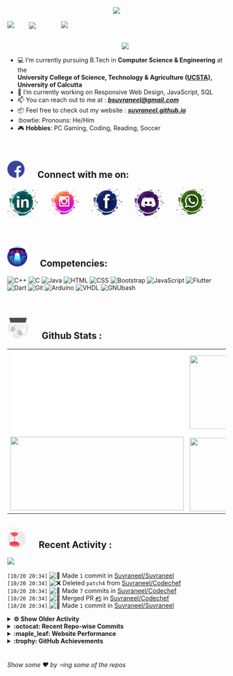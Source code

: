 <!--
[![Header](https://raw.githubusercontent.com/Suvraneel/Suvraneel/master/res/Github%20readme%20Header.png "Portfolio Website")]
(https://suvraneel.github.io/)
-->
<p align="center">
<img src="https://profile-counter.glitch.me/{Suvraneel}/count.svg"></p>

<p>
  <a href=https://open.spotify.com/user/4bio4arq8izb9sba4ly6al54v>
   <img align="right" src="https://spotify-diablo.vercel.app/api/spotify" height=auto width="380">
  </a>
  <img align="center" src="https://readme-typing-svg.herokuapp.com?font=Playfair+Display&color=F70000&size=30&center=true&vCenter=true&multiline=true&weight=100&height=100&width=220&lines=Hey+there%2C;I'm+Suvraneel+!">
  <img align="left" src="https://media.tenor.com/images/043986fe5f470eeb6d86515e6cda30fe/tenor.gif" width="50">
</p>
<br>
<a href="https://suvraneel.github.io" target="_blank"><img align='right' src="https://raw.githubusercontent.com/Suvraneel/Suvraneel/master/res/readme_banner.gif" width="240" height="auto"></a>
<br>

- :computer: I’m currently pursuing B.Tech in **Computer Science & Engineering** at the  
   **University College of Science, Technology & Agriculture ([UCSTA](http://www.caluniv-ucsta.net/)), University of Calcutta**
- :crystal_ball: I’m currently working on Responsive Web Design, JavaScript, SQL
- :mailbox: You can reach out to me at : ***bsuvraneel@gmail.com***
- :package: Feel free to check out my website : [***suvraneel.github.io***](https://suvraneel.github.io/)
- :bowtie: Pronouns: He/Him
- :video_game: **Hobbies**: PC Gaming, Coding, Reading, Soccer

<br>
<h2 align=left>
<img src="https://raw.githubusercontent.com/Suvraneel/Suvraneel/master/res/social.gif" height="40" width= auto>
&nbsp;&nbsp;&nbsp;&nbsp;
Connect with me on:
<br></h2>

<p>
<a href="https://www.linkedin.com/in/suvraneel-bhuin" target="_blank">
<img src="https://raw.githubusercontent.com/Suvraneel/Suvraneel/master/res/in.png" height="70" width= auto></a>
&nbsp;&nbsp;&nbsp;&nbsp;&nbsp;
<a href="https://www.instagram.com/el_diablo_suvraneel" target="_blank">
<img src="https://github.com/Suvraneel/Suvraneel/blob/master/res/ig.png" height="70" width= auto></a>
&nbsp;&nbsp;&nbsp;&nbsp;&nbsp;
<!--<a href="https://github.com/Suvraneel" target="_blank">
<img src="https://raw.githubusercontent.com/Suvraneel/Suvraneel/master/res/github.png" height="35" width= auto></a>
&nbsp;&nbsp;&nbsp;&nbsp;&nbsp;-->
<a href="https://www.facebook.com/suvraneel.bhuin" target="_blank">
<img src="https://raw.githubusercontent.com/Suvraneel/Suvraneel/master/res/fb.png" height="70" width= auto></a>
&nbsp;&nbsp;&nbsp;&nbsp;&nbsp;
<a href="https://discord.com/users/851345743935045652/" id="discord">
<img src="https://raw.githubusercontent.com/Suvraneel/Suvraneel/master/res/dc.jpg" height="70" width= auto></a>
&nbsp;&nbsp;&nbsp;&nbsp;&nbsp;
<a href="https://api.whatsapp.com/send?phone=917001967224&text=Hi!%20Suvraneel!!" id="whatsapp">
<img src="https://raw.githubusercontent.com/Suvraneel/Suvraneel/master/res/wp.png" height="70" width= auto></a>
</p>

<!-- Attribution: "Icon made by Freepik from www.flaticon.com"-->
<!--
- **Gmail**: &nbsp;&nbsp;&nbsp;&nbsp;&nbsp;&nbsp;&nbsp;&nbsp;&nbsp;&nbsp;&nbsp;&nbsp; bsuvraneel@gmail.com
- **LinkedIn**: &nbsp;&nbsp;&nbsp;&nbsp;&nbsp;&nbsp;&nbsp;&nbsp; https://www.linkedin.com/in/suvraneel-bhuin/
- **Facebook**: &nbsp;&nbsp;&nbsp;&nbsp;&nbsp;&nbsp; https://www.facebook.com/suvraneel.bhuin
- **Instagram**: &nbsp;&nbsp;&nbsp;&nbsp;&nbsp; https://www.instagram.com/el_diablo_suvraneel
- **Discord**: &nbsp;&nbsp;&nbsp;&nbsp;&nbsp;&nbsp;&nbsp;&nbsp;&nbsp; https://discord.com/users/851345743935045652/
- **WhatsApp**: &nbsp;&nbsp;&nbsp; [+91 7001967224](https://api.whatsapp.com/send?phone=917001967224&text=Hi!%20Suvraneel!!)
-->

<br>
<h2 align=left>
<img src="https://raw.githubusercontent.com/Suvraneel/Suvraneel/master/res/ufo.gif" height="50" width= auto>
&nbsp;&nbsp;&nbsp;&nbsp;
Competencies:
<br></h2>

![C++](https://img.shields.io/badge/CPP-blue?style=for-the-badge&logo=cplusplus&labelColor=006199)
![C](https://img.shields.io/badge/C-black?style=for-the-badge&logo=c&labelColor=black&color=404040)
![Java](https://img.shields.io/badge/Java-orange?style=for-the-badge&logo=java&labelColor=e65c00&color=FE7D37)
![HTML](https://img.shields.io/badge/HTML5-black?style=for-the-badge&logo=html5&labelColor=black&color=red)
![CSS](https://img.shields.io/badge/CSS3-blue?style=for-the-badge&logo=css3&labelColor=006199)
![Bootstrap](https://img.shields.io/badge/Bootstrap-purple?style=for-the-badge&logo=bootstrap&labelColor=black&color=7952B3)
![JavaScript](https://img.shields.io/badge/Javascript-yellow?style=for-the-badge&logo=javascript&labelColor=black&color=DFA200)
![Flutter](https://img.shields.io/badge/Flutter-blue?style=for-the-badge&logo=flutter&labelColor=0a97c2&color=0dbdf2)
![Dart](https://img.shields.io/badge/Dart-blue?style=for-the-badge&logo=dart&labelColor=1f7a7a&color=2eb8b8)
![Git](https://img.shields.io/badge/Git-red?style=for-the-badge&logo=git&labelColor=black&color=red)
![Arduino](https://img.shields.io/badge/Arduino-blue?style=for-the-badge&logo=arduino&labelColor=black&color=00979D)
![VHDL](https://img.shields.io/badge/VHDL-red?style=for-the-badge&logo=xilinx&labelColor=cc0000&color=ff4d4d)
![GNUbash](https://img.shields.io/badge/GNU_Bash-blue?style=for-the-badge&logo=gnubash&labelColor=black&color=4EAA25)

<br>
<h2 align=left>
<img src="https://raw.githubusercontent.com/Suvraneel/Suvraneel/master/res/laptop.gif" height="50" width= auto>
&nbsp;&nbsp;&nbsp;&nbsp;
Github Stats :
<br></h2>

<table>
  <tr>
    <td align="center">
      <img alt="" width="400" src="https://github.com/Suvraneel/Suvraneel/blob/master/metrics.plugin.isocalendar.svg">
    </td>
    <td align="center">
        <img align="right" src ="https://github-readme-stats.vercel.app/api/top-langs/?username=suvraneel&layout=compact&hide_border=true&theme=vision-friendly-dark&langs_count=10&hide=jupyter%20notebook,tex,php" height="170px" width="360px">
    </td>
  </tr>
  <tr>
    <td align="center">
      <img alt="" width="400" src="https://github-readme-stats.vercel.app/api?username=suvraneel&show_icons=true&theme=vision-friendly-dark&hide_border=true" width="360px" height="170px" >
    </td>
    <td align="center">
        <img align="right" src ="https://github-readme-streak-stats.herokuapp.com?user=suvraneel&theme=vision-friendly-dark&hide_border=true" width="360px" height="170px">
    </td>
  </tr>
</table>

<!--
  <img align="left" src="https://github.com/lowlighter/lowlighter/blob/master/metrics.plugin.isocalendar.svg" width="300" height="180">
  <img align="right" src ="https://github-readme-stats.vercel.app/api/top-langs/?username=suvraneel&layout=compact&hide_border=true&theme=vision-friendly-dark&langs_count=10&hide=jupyter%20notebook,tex,php" width="300" height="180">
  <img align="left" src = "https://github-readme-stats.vercel.app/api?username=suvraneel&show_icons=true&theme=vision-friendly-dark&hide_border=true" width="300" height="180">
  <img align="right" src = "https://github-readme-streak-stats.herokuapp.com?user=suvraneel&theme=vision-friendly-dark&hide_border=true" width="300" height="180">
-->

<h2 align="left">
<img src="https://raw.githubusercontent.com/Suvraneel/Suvraneel/master/res/hourglass1.gif" height="50" width= auto>
&nbsp;&nbsp;&nbsp;&nbsp;
Recent Activity :
<br></h2>

<img src="https://activity-graph.herokuapp.com/graph?username=Suvraneel&bg_color=000000&line=ffb812&area=true&color=8135fc&hide_border=true&hide_title=true">

<!--START_SECTION:activity-->
`[10/20 20:34]` <img alt="📝" src="https://github.com/cheesits456/github-activity-readme/raw/master/icons/commit.png" align="top" height="18"> Made `1` commit in [Suvraneel/Suvraneel](https://github.com/Suvraneel/Suvraneel)  
`[10/20 20:34]` <img alt="❌" src="https://github.com/cheesits456/github-activity-readme/raw/master/icons/delete.png" align="top" height="18"> Deleted `patch4` from [Suvraneel/Codechef](https://github.com/Suvraneel/Codechef)  
`[10/20 20:34]` <img alt="📝" src="https://github.com/cheesits456/github-activity-readme/raw/master/icons/commit.png" align="top" height="18"> Made `7` commits in [Suvraneel/Codechef](https://github.com/Suvraneel/Codechef)  
`[10/20 20:34]` <img alt="🎉" src="https://github.com/cheesits456/github-activity-readme/raw/master/icons/merge.png" align="top" height="18"> Merged PR [`#5`](https://github.com//Suvraneel/Codechef/pull/5 'Patch4') in [Suvraneel/Codechef](https://github.com/Suvraneel/Codechef)  
`[10/20 20:34]` <img alt="📝" src="https://github.com/cheesits456/github-activity-readme/raw/master/icons/commit.png" align="top" height="18"> Made `1` commit in [Suvraneel/Suvraneel](https://github.com/Suvraneel/Suvraneel)  

<details><summary><b> ⚙️ Show Older Activity</b></summary>

`[10/20 20:33]` <img alt="📝" src="https://github.com/cheesits456/github-activity-readme/raw/master/icons/commit.png" align="top" height="18"> Made `1` commit in [Suvraneel/Codechef](https://github.com/Suvraneel/Codechef)  
`[10/20 20:33]` <img alt="📝" src="https://github.com/cheesits456/github-activity-readme/raw/master/icons/commit.png" align="top" height="18"> Made `1` commit in [Suvraneel/Suvraneel](https://github.com/Suvraneel/Suvraneel)  
`[10/20 20:33]` <img alt="📝" src="https://github.com/cheesits456/github-activity-readme/raw/master/icons/commit.png" align="top" height="18"> Made `1` commit in [Suvraneel/Codechef](https://github.com/Suvraneel/Codechef)  
`[10/20 20:32]` <img alt="📝" src="https://github.com/cheesits456/github-activity-readme/raw/master/icons/commit.png" align="top" height="18"> Made `1` commit in [Suvraneel/Suvraneel](https://github.com/Suvraneel/Suvraneel)  
`[10/20 20:32]` <img alt="📝" src="https://github.com/cheesits456/github-activity-readme/raw/master/icons/commit.png" align="top" height="18"> Made `1` commit in [Suvraneel/Codechef](https://github.com/Suvraneel/Codechef)  
`[10/20 20:31]` <img alt="📝" src="https://github.com/cheesits456/github-activity-readme/raw/master/icons/commit.png" align="top" height="18"> Made `1` commit in [Suvraneel/Suvraneel](https://github.com/Suvraneel/Suvraneel)  
`[10/20 20:31]` <img alt="✅" src="https://github.com/cheesits456/github-activity-readme/raw/master/icons/pr-open.png" align="top" height="18"> Opened PR [`#5`](https://github.com//Suvraneel/Codechef/pull/5 'Patch4') in [Suvraneel/Codechef](https://github.com/Suvraneel/Codechef)  
`[10/20 20:31]` <img alt="📝" src="https://github.com/cheesits456/github-activity-readme/raw/master/icons/commit.png" align="top" height="18"> Made `1` commit in [Suvraneel/Codechef](https://github.com/Suvraneel/Codechef)  
`[10/20 20:30]` <img alt="📝" src="https://github.com/cheesits456/github-activity-readme/raw/master/icons/commit.png" align="top" height="18"> Made `1` commit in [Suvraneel/Suvraneel](https://github.com/Suvraneel/Suvraneel)  
`[10/20 20:29]` <img alt="📝" src="https://github.com/cheesits456/github-activity-readme/raw/master/icons/commit.png" align="top" height="18"> Made `1` commit in [Suvraneel/Codechef](https://github.com/Suvraneel/Codechef)  
`[10/20 20:28]` <img alt="📝" src="https://github.com/cheesits456/github-activity-readme/raw/master/icons/commit.png" align="top" height="18"> Made `1` commit in [Suvraneel/Suvraneel](https://github.com/Suvraneel/Suvraneel)  
`[10/20 20:28]` <img alt="📝" src="https://github.com/cheesits456/github-activity-readme/raw/master/icons/commit.png" align="top" height="18"> Made `1` commit in [Suvraneel/Codechef](https://github.com/Suvraneel/Codechef)  
`[10/20 20:28]` <img alt="📝" src="https://github.com/cheesits456/github-activity-readme/raw/master/icons/commit.png" align="top" height="18"> Made `1` commit in [Suvraneel/Suvraneel](https://github.com/Suvraneel/Suvraneel)  
`[10/20 20:27]` <img alt="📂" src="https://github.com/cheesits456/github-activity-readme/raw/master/icons/create-branch.png" align="top" height="18"> Created branch [`patch4`](https://github.com/Suvraneel/Codechef/tree/patch4) in [Suvraneel/Codechef](https://github.com/Suvraneel/Codechef)  
`[10/20 17:14]` <img alt="🗣" src="https://github.com/cheesits456/github-activity-readme/raw/master/icons/comment.png" align="top" height="18"> Commented on [`#5214`](https://github.com//girlscript/winter-of-contributing/issues/5214 'Different Patterns in C++ Issue #3940') in [girlscript/winter-of-contributing](https://github.com/girlscript/winter-of-contributing)  
`[10/20 08:39]` <img alt="❗️" src="https://github.com/cheesits456/github-activity-readme/raw/master/icons/issue.png" align="top" height="18"> Closed issue [`#6219`](https://github.com//girlscript/winter-of-contributing/issues/6219 'Namespaces in C++') in [girlscript/winter-of-contributing](https://github.com/girlscript/winter-of-contributing)  
`[10/20 08:29]` <img alt="📝" src="https://github.com/cheesits456/github-activity-readme/raw/master/icons/commit.png" align="top" height="18"> Made `10` commits in [girlscript/winter-of-contributing](https://github.com/girlscript/winter-of-contributing)  
`[10/20 08:29]` <img alt="🎉" src="https://github.com/cheesits456/github-activity-readme/raw/master/icons/merge.png" align="top" height="18"> Merged PR [`#6391`](https://github.com//girlscript/winter-of-contributing/pull/6391 'Namespaces in C++') in [girlscript/winter-of-contributing](https://github.com/girlscript/winter-of-contributing)  
`[10/20 08:29]` <img alt="🗣" src="https://github.com/cheesits456/github-activity-readme/raw/master/icons/comment.png" align="top" height="18"> Commented on [`#6391`](https://github.com//girlscript/winter-of-contributing/issues/6391 'Namespaces in C++') in [girlscript/winter-of-contributing](https://github.com/girlscript/winter-of-contributing)  
`[10/20 08:28]` <img alt="🔍" src="https://github.com/cheesits456/github-activity-readme/raw/master/icons/review.png" align="top" height="18"> Reviewed [`#6391`](https://github.com//girlscript/winter-of-contributing/pull/6391 'Namespaces in C++') in [girlscript/winter-of-contributing](https://github.com/girlscript/winter-of-contributing)  
`[10/20 06:28]` <img alt="🗣" src="https://github.com/cheesits456/github-activity-readme/raw/master/icons/comment.png" align="top" height="18"> Commented on [`#6391`](https://github.com//girlscript/winter-of-contributing/issues/6391 'Namespaces in C++') in [girlscript/winter-of-contributing](https://github.com/girlscript/winter-of-contributing)  
`[10/20 06:25]` <img alt="📝" src="https://github.com/cheesits456/github-activity-readme/raw/master/icons/commit.png" align="top" height="18"> Made `1` commit in [Suvraneel/Suvraneel](https://github.com/Suvraneel/Suvraneel)  
`[10/20 06:25]` <img alt="📝" src="https://github.com/cheesits456/github-activity-readme/raw/master/icons/commit.png" align="top" height="18"> Made `2` commits in [Suvraneel/Codechef](https://github.com/Suvraneel/Codechef)  
`[10/20 06:25]` <img alt="🎉" src="https://github.com/cheesits456/github-activity-readme/raw/master/icons/merge.png" align="top" height="18"> Merged PR [`#4`](https://github.com//Suvraneel/Codechef/pull/4 'Starters 15') in [Suvraneel/Codechef](https://github.com/Suvraneel/Codechef)  
`[10/20 06:25]` <img alt="📝" src="https://github.com/cheesits456/github-activity-readme/raw/master/icons/commit.png" align="top" height="18"> Made `1` commit in [Suvraneel/Suvraneel](https://github.com/Suvraneel/Suvraneel)  
`[10/20 06:25]` <img alt="✅" src="https://github.com/cheesits456/github-activity-readme/raw/master/icons/pr-open.png" align="top" height="18"> Opened PR [`#4`](https://github.com//Suvraneel/Codechef/pull/4 'Add files via upload') in [Suvraneel/Codechef](https://github.com/Suvraneel/Codechef)  
`[10/20 06:24]` <img alt="📝" src="https://github.com/cheesits456/github-activity-readme/raw/master/icons/commit.png" align="top" height="18"> Made `1` commit in [Suvraneel/Suvraneel](https://github.com/Suvraneel/Suvraneel)  
`[10/20 06:24]` <img alt="📝" src="https://github.com/cheesits456/github-activity-readme/raw/master/icons/commit.png" align="top" height="18"> Made `1` commit in [Suvraneel/Codechef](https://github.com/Suvraneel/Codechef)  
`[10/20 06:24]` <img alt="📂" src="https://github.com/cheesits456/github-activity-readme/raw/master/icons/create-branch.png" align="top" height="18"> Created branch [`patch3`](https://github.com/Suvraneel/Codechef/tree/patch3) in [Suvraneel/Codechef](https://github.com/Suvraneel/Codechef)  
`[10/20 06:22]` <img alt="📝" src="https://github.com/cheesits456/github-activity-readme/raw/master/icons/commit.png" align="top" height="18"> Made `2` commits in [Suvraneel/Suvraneel](https://github.com/Suvraneel/Suvraneel)  
`[10/20 06:22]` <img alt="🎉" src="https://github.com/cheesits456/github-activity-readme/raw/master/icons/merge.png" align="top" height="18"> Merged PR [`#5`](https://github.com//Suvraneel/Suvraneel/pull/5 '[ImgBot] Optimize images') in [Suvraneel/Suvraneel](https://github.com/Suvraneel/Suvraneel)  
`[10/19 21:33]` <img alt="📝" src="https://github.com/cheesits456/github-activity-readme/raw/master/icons/commit.png" align="top" height="18"> Made `1` commit in [Suvraneel/Suvraneel](https://github.com/Suvraneel/Suvraneel)  
`[10/19 21:32]` <img alt="📝" src="https://github.com/cheesits456/github-activity-readme/raw/master/icons/commit.png" align="top" height="18"> Made `3` commits in [Suvraneel/Suvraneel.github.io](https://github.com/Suvraneel/Suvraneel.github.io)  
`[10/19 21:32]` <img alt="🎉" src="https://github.com/cheesits456/github-activity-readme/raw/master/icons/merge.png" align="top" height="18"> Merged PR [`#7`](https://github.com//Suvraneel/Suvraneel.github.io/pull/7 'Bumped video to v2.0') in [Suvraneel/Suvraneel.github.io](https://github.com/Suvraneel/Suvraneel.github.io)  
`[10/19 21:32]` <img alt="✅" src="https://github.com/cheesits456/github-activity-readme/raw/master/icons/pr-open.png" align="top" height="18"> Opened PR [`#7`](https://github.com//Suvraneel/Suvraneel.github.io/pull/7 'Bumped video to v2.0') in [Suvraneel/Suvraneel.github.io](https://github.com/Suvraneel/Suvraneel.github.io)  
`[10/19 21:31]` <img alt="📝" src="https://github.com/cheesits456/github-activity-readme/raw/master/icons/commit.png" align="top" height="18"> Made `1` commit in [Suvraneel/Suvraneel](https://github.com/Suvraneel/Suvraneel)  
`[10/19 21:31]` <img alt="📝" src="https://github.com/cheesits456/github-activity-readme/raw/master/icons/commit.png" align="top" height="18"> Made `1` commit in [Suvraneel/Suvraneel.github.io](https://github.com/Suvraneel/Suvraneel.github.io)  
`[10/19 17:48]` <img alt="📝" src="https://github.com/cheesits456/github-activity-readme/raw/master/icons/commit.png" align="top" height="18"> Made `1` commit in [Suvraneel/Suvraneel](https://github.com/Suvraneel/Suvraneel)  
`[10/19 17:48]` <img alt="📂" src="https://github.com/cheesits456/github-activity-readme/raw/master/icons/create-branch.png" align="top" height="18"> Created branch [`patch2`](https://github.com/Suvraneel/Suvraneel.github.io/tree/patch2) in [Suvraneel/Suvraneel.github.io](https://github.com/Suvraneel/Suvraneel.github.io)  
`[10/19 16:19]` <img alt="📝" src="https://github.com/cheesits456/github-activity-readme/raw/master/icons/commit.png" align="top" height="18"> Made `1` commit in [Suvraneel/Suvraneel](https://github.com/Suvraneel/Suvraneel)  
`[10/19 16:18]` <img alt="📝" src="https://github.com/cheesits456/github-activity-readme/raw/master/icons/commit.png" align="top" height="18"> Made `2` commits in [Suvraneel/Suvraneel.github.io](https://github.com/Suvraneel/Suvraneel.github.io)  
`[10/19 16:18]` <img alt="🎉" src="https://github.com/cheesits456/github-activity-readme/raw/master/icons/merge.png" align="top" height="18"> Merged PR [`#6`](https://github.com//Suvraneel/Suvraneel.github.io/pull/6 '[ImgBot] Optimize images') in [Suvraneel/Suvraneel.github.io](https://github.com/Suvraneel/Suvraneel.github.io)  
`[10/19 16:05]` <img alt="📝" src="https://github.com/cheesits456/github-activity-readme/raw/master/icons/commit.png" align="top" height="18"> Made `2` commits in [Suvraneel/Suvraneel](https://github.com/Suvraneel/Suvraneel)  
`[10/19 16:04]` <img alt="📝" src="https://github.com/cheesits456/github-activity-readme/raw/master/icons/commit.png" align="top" height="18"> Made `1` commit in [Suvraneel/Suvraneel.github.io](https://github.com/Suvraneel/Suvraneel.github.io)  
`[10/19 15:32]` <img alt="📝" src="https://github.com/cheesits456/github-activity-readme/raw/master/icons/commit.png" align="top" height="18"> Made `2` commits in [Suvraneel/Suvraneel](https://github.com/Suvraneel/Suvraneel)  
`[10/19 15:31]` <img alt="📝" src="https://github.com/cheesits456/github-activity-readme/raw/master/icons/commit.png" align="top" height="18"> Made `1` commit in [Suvraneel/Suvraneel.github.io](https://github.com/Suvraneel/Suvraneel.github.io)  
`[10/19 12:12]` <img alt="❌" src="https://github.com/cheesits456/github-activity-readme/raw/master/icons/pr-close.png" align="top" height="18"> Closed PR [`#6258`](https://github.com//girlscript/winter-of-contributing/pull/6258 'rebase - Do NOT merge') in [girlscript/winter-of-contributing](https://github.com/girlscript/winter-of-contributing)  
`[10/19 11:50]` <img alt="🔍" src="https://github.com/cheesits456/github-activity-readme/raw/master/icons/review.png" align="top" height="18"> Reviewed [`#6391`](https://github.com//girlscript/winter-of-contributing/pull/6391 'Namespaces in C++') in [girlscript/winter-of-contributing](https://github.com/girlscript/winter-of-contributing)  
`[10/19 11:50]` <img alt="🔍" src="https://github.com/cheesits456/github-activity-readme/raw/master/icons/review.png" align="top" height="18"> Reviewed [`#6391`](https://github.com//girlscript/winter-of-contributing/pull/6391 'Namespaces in C++') in [girlscript/winter-of-contributing](https://github.com/girlscript/winter-of-contributing)  
`[10/19 11:48]` <img alt="📝" src="https://github.com/cheesits456/github-activity-readme/raw/master/icons/commit.png" align="top" height="18"> Made `1` commit in [girlscript/winter-of-contributing](https://github.com/girlscript/winter-of-contributing)  
`[10/19 11:23]` <img alt="🗣" src="https://github.com/cheesits456/github-activity-readme/raw/master/icons/comment.png" align="top" height="18"> Commented on [`#6390`](https://github.com//girlscript/winter-of-contributing/issues/6390 'Doubly Linked List: Operations on it and Its Algorithm Analysis') in [girlscript/winter-of-contributing](https://github.com/girlscript/winter-of-contributing)  
`[10/19 11:20]` <img alt="❗️" src="https://github.com/cheesits456/github-activity-readme/raw/master/icons/issue.png" align="top" height="18"> Closed issue [`#6335`](https://github.com//girlscript/winter-of-contributing/issues/6335 'Merge Sort using C++ Language') in [girlscript/winter-of-contributing](https://github.com/girlscript/winter-of-contributing)  
`[10/19 11:20]` <img alt="🗣" src="https://github.com/cheesits456/github-activity-readme/raw/master/icons/comment.png" align="top" height="18"> Commented on [`#6335`](https://github.com//girlscript/winter-of-contributing/issues/6335 'Merge Sort using C++ Language') in [girlscript/winter-of-contributing](https://github.com/girlscript/winter-of-contributing)  
`[10/19 11:17]` <img alt="🗣" src="https://github.com/cheesits456/github-activity-readme/raw/master/icons/comment.png" align="top" height="18"> Commented on [`#6388`](https://github.com//girlscript/winter-of-contributing/issues/6388 'mergesort_c++_program') in [girlscript/winter-of-contributing](https://github.com/girlscript/winter-of-contributing)  
`[10/19 11:14]` <img alt="🗣" src="https://github.com/cheesits456/github-activity-readme/raw/master/icons/comment.png" align="top" height="18"> Commented on [`#6388`](https://github.com//girlscript/winter-of-contributing/issues/6388 'mergesort_c++_program') in [girlscript/winter-of-contributing](https://github.com/girlscript/winter-of-contributing)  
`[10/19 11:14]` <img alt="❌" src="https://github.com/cheesits456/github-activity-readme/raw/master/icons/pr-close.png" align="top" height="18"> Closed PR [`#6388`](https://github.com//girlscript/winter-of-contributing/pull/6388 'mergesort_c++_program') in [girlscript/winter-of-contributing](https://github.com/girlscript/winter-of-contributing)  
`[10/19 11:13]` <img alt="📝" src="https://github.com/cheesits456/github-activity-readme/raw/master/icons/commit.png" align="top" height="18"> Made `1` commit in [girlscript/winter-of-contributing](https://github.com/girlscript/winter-of-contributing)  
`[10/19 11:09]` <img alt="❗️" src="https://github.com/cheesits456/github-activity-readme/raw/master/icons/issue.png" align="top" height="18"> Closed issue [`#3907`](https://github.com//girlscript/winter-of-contributing/issues/3907 'Merge sort C/CPP') in [girlscript/winter-of-contributing](https://github.com/girlscript/winter-of-contributing)  
`[10/19 11:05]` <img alt="❌" src="https://github.com/cheesits456/github-activity-readme/raw/master/icons/pr-close.png" align="top" height="18"> Closed PR [`#6277`](https://github.com//girlscript/winter-of-contributing/pull/6277 ' Queue basics and its application') in [girlscript/winter-of-contributing](https://github.com/girlscript/winter-of-contributing)  
`[10/19 11:05]` <img alt="🗣" src="https://github.com/cheesits456/github-activity-readme/raw/master/icons/comment.png" align="top" height="18"> Commented on [`#6277`](https://github.com//girlscript/winter-of-contributing/issues/6277 ' Queue basics and its application') in [girlscript/winter-of-contributing](https://github.com/girlscript/winter-of-contributing)  
`[10/19 11:03]` <img alt="❗️" src="https://github.com/cheesits456/github-activity-readme/raw/master/icons/issue.png" align="top" height="18"> Closed issue [`#5445`](https://github.com//girlscript/winter-of-contributing/issues/5445 '[C_CPP]: NaN in C++') in [girlscript/winter-of-contributing](https://github.com/girlscript/winter-of-contributing)  
`[10/19 11:03]` <img alt="📝" src="https://github.com/cheesits456/github-activity-readme/raw/master/icons/commit.png" align="top" height="18"> Made `10` commits in [girlscript/winter-of-contributing](https://github.com/girlscript/winter-of-contributing)  
`[10/19 11:03]` <img alt="🎉" src="https://github.com/cheesits456/github-activity-readme/raw/master/icons/merge.png" align="top" height="18"> Merged PR [`#5561`](https://github.com//girlscript/winter-of-contributing/pull/5561 'C_CPP : Documentation on NaN exception') in [girlscript/winter-of-contributing](https://github.com/girlscript/winter-of-contributing)  
`[10/19 11:03]` <img alt="🗣" src="https://github.com/cheesits456/github-activity-readme/raw/master/icons/comment.png" align="top" height="18"> Commented on [`#5561`](https://github.com//girlscript/winter-of-contributing/issues/5561 'C_CPP : Documentation on NaN exception') in [girlscript/winter-of-contributing](https://github.com/girlscript/winter-of-contributing)  
`[10/18 21:19]` <img alt="🔍" src="https://github.com/cheesits456/github-activity-readme/raw/master/icons/review.png" align="top" height="18"> Reviewed [`#5561`](https://github.com//girlscript/winter-of-contributing/pull/5561 'C_CPP : Documentation on NaN exception') in [girlscript/winter-of-contributing](https://github.com/girlscript/winter-of-contributing)  
`[10/18 21:19]` <img alt="🔍" src="https://github.com/cheesits456/github-activity-readme/raw/master/icons/review.png" align="top" height="18"> Reviewed [`#5561`](https://github.com//girlscript/winter-of-contributing/pull/5561 'C_CPP : Documentation on NaN exception') in [girlscript/winter-of-contributing](https://github.com/girlscript/winter-of-contributing)  
`[10/18 21:12]` <img alt="🗣" src="https://github.com/cheesits456/github-activity-readme/raw/master/icons/comment.png" align="top" height="18"> Commented on [`#6018`](https://github.com//girlscript/winter-of-contributing/issues/6018 'this Pointer') in [girlscript/winter-of-contributing](https://github.com/girlscript/winter-of-contributing)  
`[10/18 21:12]` <img alt="❌" src="https://github.com/cheesits456/github-activity-readme/raw/master/icons/pr-close.png" align="top" height="18"> Closed PR [`#6018`](https://github.com//girlscript/winter-of-contributing/pull/6018 'this Pointer') in [girlscript/winter-of-contributing](https://github.com/girlscript/winter-of-contributing)  
`[10/18 21:10]` <img alt="❗️" src="https://github.com/cheesits456/github-activity-readme/raw/master/icons/issue.png" align="top" height="18"> Closed issue [`#5971`](https://github.com//girlscript/winter-of-contributing/issues/5971 'Storage Classes Video') in [girlscript/winter-of-contributing](https://github.com/girlscript/winter-of-contributing)  
`[10/18 21:10]` <img alt="📝" src="https://github.com/cheesits456/github-activity-readme/raw/master/icons/commit.png" align="top" height="18"> Made `3` commits in [girlscript/winter-of-contributing](https://github.com/girlscript/winter-of-contributing)  
`[10/18 21:10]` <img alt="🎉" src="https://github.com/cheesits456/github-activity-readme/raw/master/icons/merge.png" align="top" height="18"> Merged PR [`#6254`](https://github.com//girlscript/winter-of-contributing/pull/6254 'Storage Classes_Video') in [girlscript/winter-of-contributing](https://github.com/girlscript/winter-of-contributing)  
`[10/18 21:10]` <img alt="🗣" src="https://github.com/cheesits456/github-activity-readme/raw/master/icons/comment.png" align="top" height="18"> Commented on [`#6254`](https://github.com//girlscript/winter-of-contributing/issues/6254 'Storage Classes_Video') in [girlscript/winter-of-contributing](https://github.com/girlscript/winter-of-contributing)  
`[10/18 21:03]` <img alt="🗣" src="https://github.com/cheesits456/github-activity-readme/raw/master/icons/comment.png" align="top" height="18"> Commented on [`#6018`](https://github.com//girlscript/winter-of-contributing/issues/6018 'this Pointer') in [girlscript/winter-of-contributing](https://github.com/girlscript/winter-of-contributing)  
`[10/18 20:59]` <img alt="❗️" src="https://github.com/cheesits456/github-activity-readme/raw/master/icons/issue.png" align="top" height="18"> Closed issue [`#5184`](https://github.com//girlscript/winter-of-contributing/issues/5184 'binary search ') in [girlscript/winter-of-contributing](https://github.com/girlscript/winter-of-contributing)  
`[10/18 20:58]` <img alt="📝" src="https://github.com/cheesits456/github-activity-readme/raw/master/icons/commit.png" align="top" height="18"> Made `29` commits in [girlscript/winter-of-contributing](https://github.com/girlscript/winter-of-contributing)  
`[10/18 20:58]` <img alt="🎉" src="https://github.com/cheesits456/github-activity-readme/raw/master/icons/merge.png" align="top" height="18"> Merged PR [`#6183`](https://github.com//girlscript/winter-of-contributing/pull/6183 'C cpp') in [girlscript/winter-of-contributing](https://github.com/girlscript/winter-of-contributing)  
`[10/18 20:58]` <img alt="🗣" src="https://github.com/cheesits456/github-activity-readme/raw/master/icons/comment.png" align="top" height="18"> Commented on [`#6183`](https://github.com//girlscript/winter-of-contributing/issues/6183 'C cpp') in [girlscript/winter-of-contributing](https://github.com/girlscript/winter-of-contributing)  
`[10/18 20:58]` <img alt="📝" src="https://github.com/cheesits456/github-activity-readme/raw/master/icons/commit.png" align="top" height="18"> Made `1` commit in [jiteshjitsun/winter-of-contributing](https://github.com/jiteshjitsun/winter-of-contributing)  
`[10/18 16:46]` <img alt="🗣" src="https://github.com/cheesits456/github-activity-readme/raw/master/icons/comment.png" align="top" height="18"> Commented on [`#4246`](https://github.com//girlscript/winter-of-contributing/issues/4246 'Create String-Copy_Constructor.md') in [girlscript/winter-of-contributing](https://github.com/girlscript/winter-of-contributing)  
`[10/18 16:41]` <img alt="🔍" src="https://github.com/cheesits456/github-activity-readme/raw/master/icons/review.png" align="top" height="18"> Reviewed [`#6183`](https://github.com//girlscript/winter-of-contributing/pull/6183 'C cpp') in [girlscript/winter-of-contributing](https://github.com/girlscript/winter-of-contributing)  
`[10/18 16:41]` <img alt="🔍" src="https://github.com/cheesits456/github-activity-readme/raw/master/icons/review.png" align="top" height="18"> Reviewed [`#6183`](https://github.com//girlscript/winter-of-contributing/pull/6183 'C cpp') in [girlscript/winter-of-contributing](https://github.com/girlscript/winter-of-contributing)  
`[10/18 16:35]` <img alt="📝" src="https://github.com/cheesits456/github-activity-readme/raw/master/icons/commit.png" align="top" height="18"> Made `7` commits in [girlscript/winter-of-contributing](https://github.com/girlscript/winter-of-contributing)  
`[10/18 16:35]` <img alt="🎉" src="https://github.com/cheesits456/github-activity-readme/raw/master/icons/merge.png" align="top" height="18"> Merged PR [`#4246`](https://github.com//girlscript/winter-of-contributing/pull/4246 'Create String-Copy_Constructor.md') in [girlscript/winter-of-contributing](https://github.com/girlscript/winter-of-contributing)  
`[10/18 16:35]` <img alt="🗣" src="https://github.com/cheesits456/github-activity-readme/raw/master/icons/comment.png" align="top" height="18"> Commented on [`#4246`](https://github.com//girlscript/winter-of-contributing/issues/4246 'Create String-Copy_Constructor.md') in [girlscript/winter-of-contributing](https://github.com/girlscript/winter-of-contributing)  
`[10/18 16:34]` <img alt="📝" src="https://github.com/cheesits456/github-activity-readme/raw/master/icons/commit.png" align="top" height="18"> Made `1000` commits in [yuvithakur007/winter-of-contributing](https://github.com/yuvithakur007/winter-of-contributing)  
`[10/18 16:32]` <img alt="❗️" src="https://github.com/cheesits456/github-activity-readme/raw/master/icons/issue.png" align="top" height="18"> Closed issue [`#5700`](https://github.com//girlscript/winter-of-contributing/issues/5700 'Basic questions of Arrays') in [girlscript/winter-of-contributing](https://github.com/girlscript/winter-of-contributing)  
`[10/18 16:31]` <img alt="🗣" src="https://github.com/cheesits456/github-activity-readme/raw/master/icons/comment.png" align="top" height="18"> Commented on [`#6004`](https://github.com//girlscript/winter-of-contributing/issues/6004 'ARRAYS BASIC QUESTIONS') in [girlscript/winter-of-contributing](https://github.com/girlscript/winter-of-contributing)  
`[10/18 16:31]` <img alt="📝" src="https://github.com/cheesits456/github-activity-readme/raw/master/icons/commit.png" align="top" height="18"> Made `10` commits in [girlscript/winter-of-contributing](https://github.com/girlscript/winter-of-contributing)  
`[10/18 16:31]` <img alt="🎉" src="https://github.com/cheesits456/github-activity-readme/raw/master/icons/merge.png" align="top" height="18"> Merged PR [`#6004`](https://github.com//girlscript/winter-of-contributing/pull/6004 'ARRAYS BASIC QUESTIONS') in [girlscript/winter-of-contributing](https://github.com/girlscript/winter-of-contributing)  
`[10/18 16:31]` <img alt="🔍" src="https://github.com/cheesits456/github-activity-readme/raw/master/icons/review.png" align="top" height="18"> Reviewed [`#6004`](https://github.com//girlscript/winter-of-contributing/pull/6004 'ARRAYS BASIC QUESTIONS') in [girlscript/winter-of-contributing](https://github.com/girlscript/winter-of-contributing)  
`[10/18 15:21]` <img alt="🗣" src="https://github.com/cheesits456/github-activity-readme/raw/master/icons/comment.png" align="top" height="18"> Commented on [`#4246`](https://github.com//girlscript/winter-of-contributing/issues/4246 'Create String-Copy_Constructor.md') in [girlscript/winter-of-contributing](https://github.com/girlscript/winter-of-contributing)  
`[10/18 15:01]` <img alt="🗣" src="https://github.com/cheesits456/github-activity-readme/raw/master/icons/comment.png" align="top" height="18"> Commented on [`#4246`](https://github.com//girlscript/winter-of-contributing/issues/4246 'Create String-Copy_Constructor.md') in [girlscript/winter-of-contributing](https://github.com/girlscript/winter-of-contributing)  
`[10/18 14:34]` <img alt="🗣" src="https://github.com/cheesits456/github-activity-readme/raw/master/icons/comment.png" align="top" height="18"> Commented on [`#4246`](https://github.com//girlscript/winter-of-contributing/issues/4246 'Create String-Copy_Constructor.md') in [girlscript/winter-of-contributing](https://github.com/girlscript/winter-of-contributing)  
`[10/18 14:32]` <img alt="🔍" src="https://github.com/cheesits456/github-activity-readme/raw/master/icons/review.png" align="top" height="18"> Reviewed [`#6004`](https://github.com//girlscript/winter-of-contributing/pull/6004 'ARRAYS BASIC QUESTIONS') in [girlscript/winter-of-contributing](https://github.com/girlscript/winter-of-contributing)  
`[10/18 14:32]` <img alt="🔍" src="https://github.com/cheesits456/github-activity-readme/raw/master/icons/review.png" align="top" height="18"> Reviewed [`#6004`](https://github.com//girlscript/winter-of-contributing/pull/6004 'ARRAYS BASIC QUESTIONS') in [girlscript/winter-of-contributing](https://github.com/girlscript/winter-of-contributing)  
`[10/18 14:30]` <img alt="🔍" src="https://github.com/cheesits456/github-activity-readme/raw/master/icons/review.png" align="top" height="18"> Reviewed [`#6004`](https://github.com//girlscript/winter-of-contributing/pull/6004 'ARRAYS BASIC QUESTIONS') in [girlscript/winter-of-contributing](https://github.com/girlscript/winter-of-contributing)  
`[10/18 14:30]` <img alt="🔍" src="https://github.com/cheesits456/github-activity-readme/raw/master/icons/review.png" align="top" height="18"> Reviewed [`#6004`](https://github.com//girlscript/winter-of-contributing/pull/6004 'ARRAYS BASIC QUESTIONS') in [girlscript/winter-of-contributing](https://github.com/girlscript/winter-of-contributing)  
`[10/18 07:43]` <img alt="❌" src="https://github.com/cheesits456/github-activity-readme/raw/master/icons/delete.png" align="top" height="18"> Deleted `revert-5630-C_CPP` from [girlscript/winter-of-contributing](https://github.com/girlscript/winter-of-contributing)  
`[10/18 07:43]` <img alt="❌" src="https://github.com/cheesits456/github-activity-readme/raw/master/icons/delete.png" align="top" height="18"> Deleted `C_CPP_copy` from [girlscript/winter-of-contributing](https://github.com/girlscript/winter-of-contributing)  
`[10/18 07:32]` <img alt="❗️" src="https://github.com/cheesits456/github-activity-readme/raw/master/icons/issue.png" align="top" height="18"> Closed issue [`#4846`](https://github.com//girlscript/winter-of-contributing/issues/4846 'Implementation of  Hash Tables with Linear Probing') in [girlscript/winter-of-contributing](https://github.com/girlscript/winter-of-contributing)  
`[10/18 07:30]` <img alt="🗣" src="https://github.com/cheesits456/github-activity-readme/raw/master/icons/comment.png" align="top" height="18"> Commented on [`#5243`](https://github.com//girlscript/winter-of-contributing/issues/5243 'Implementation of Hash Tables with Linear Probing') in [girlscript/winter-of-contributing](https://github.com/girlscript/winter-of-contributing)  
`[10/18 07:30]` <img alt="📝" src="https://github.com/cheesits456/github-activity-readme/raw/master/icons/commit.png" align="top" height="18"> Made `9` commits in [girlscript/winter-of-contributing](https://github.com/girlscript/winter-of-contributing)  
`[10/18 07:30]` <img alt="🎉" src="https://github.com/cheesits456/github-activity-readme/raw/master/icons/merge.png" align="top" height="18"> Merged PR [`#5243`](https://github.com//girlscript/winter-of-contributing/pull/5243 'Implementation of Hash Tables with Linear Probing') in [girlscript/winter-of-contributing](https://github.com/girlscript/winter-of-contributing)  
`[10/18 07:29]` <img alt="📝" src="https://github.com/cheesits456/github-activity-readme/raw/master/icons/commit.png" align="top" height="18"> Made `1` commit in [am-dusky/winter-of-contributing](https://github.com/am-dusky/winter-of-contributing)  
`[10/18 07:10]` <img alt="📂" src="https://github.com/cheesits456/github-activity-readme/raw/master/icons/create-branch.png" align="top" height="18"> Created branch [`C_CPP_copy`](https://github.com/girlscript/winter-of-contributing/tree/C_CPP_copy) in [girlscript/winter-of-contributing](https://github.com/girlscript/winter-of-contributing)  
`[10/18 06:54]` <img alt="🔍" src="https://github.com/cheesits456/github-activity-readme/raw/master/icons/review.png" align="top" height="18"> Reviewed [`#5243`](https://github.com//girlscript/winter-of-contributing/pull/5243 'Implementation of Hash Tables with Linear Probing') in [girlscript/winter-of-contributing](https://github.com/girlscript/winter-of-contributing)  
`[10/18 06:54]` <img alt="🔍" src="https://github.com/cheesits456/github-activity-readme/raw/master/icons/review.png" align="top" height="18"> Reviewed [`#5243`](https://github.com//girlscript/winter-of-contributing/pull/5243 'Implementation of Hash Tables with Linear Probing') in [girlscript/winter-of-contributing](https://github.com/girlscript/winter-of-contributing)  
`[10/18 06:44]` <img alt="🗣" src="https://github.com/cheesits456/github-activity-readme/raw/master/icons/comment.png" align="top" height="18"> Commented on [`#5243`](https://github.com//girlscript/winter-of-contributing/issues/5243 'Implementation of Hash Tables with Linear Probing') in [girlscript/winter-of-contributing](https://github.com/girlscript/winter-of-contributing)  
`[10/18 06:36]` <img alt="❗️" src="https://github.com/cheesits456/github-activity-readme/raw/master/icons/issue.png" align="top" height="18"> Closed issue [`#5539`](https://github.com//girlscript/winter-of-contributing/issues/5539 'Errors in C/C++') in [girlscript/winter-of-contributing](https://github.com/girlscript/winter-of-contributing)  
`[10/18 06:36]` <img alt="🗣" src="https://github.com/cheesits456/github-activity-readme/raw/master/icons/comment.png" align="top" height="18"> Commented on [`#5818`](https://github.com//girlscript/winter-of-contributing/issues/5818 'Errors in CPP') in [girlscript/winter-of-contributing](https://github.com/girlscript/winter-of-contributing)  
`[10/18 06:35]` <img alt="📝" src="https://github.com/cheesits456/github-activity-readme/raw/master/icons/commit.png" align="top" height="18"> Made `12` commits in [girlscript/winter-of-contributing](https://github.com/girlscript/winter-of-contributing)  
`[10/18 06:35]` <img alt="🎉" src="https://github.com/cheesits456/github-activity-readme/raw/master/icons/merge.png" align="top" height="18"> Merged PR [`#5818`](https://github.com//girlscript/winter-of-contributing/pull/5818 'Errors in CPP') in [girlscript/winter-of-contributing](https://github.com/girlscript/winter-of-contributing)  
`[10/18 06:35]` <img alt="🔍" src="https://github.com/cheesits456/github-activity-readme/raw/master/icons/review.png" align="top" height="18"> Reviewed [`#5818`](https://github.com//girlscript/winter-of-contributing/pull/5818 'Errors in CPP') in [girlscript/winter-of-contributing](https://github.com/girlscript/winter-of-contributing)  
`[10/18 06:35]` <img alt="📝" src="https://github.com/cheesits456/github-activity-readme/raw/master/icons/commit.png" align="top" height="18"> Made `1` commit in [RahulRam29/winter-of-contributing](https://github.com/RahulRam29/winter-of-contributing)  
`[10/17 20:56]` <img alt="❗️" src="https://github.com/cheesits456/github-activity-readme/raw/master/icons/issue.png" align="top" height="18"> Closed issue [`#4529`](https://github.com//girlscript/winter-of-contributing/issues/4529 'stacks : cpp( STL )') in [girlscript/winter-of-contributing](https://github.com/girlscript/winter-of-contributing)  
`[10/17 20:56]` <img alt="🗣" src="https://github.com/cheesits456/github-activity-readme/raw/master/icons/comment.png" align="top" height="18"> Commented on [`#6063`](https://github.com//girlscript/winter-of-contributing/issues/6063 '#4529') in [girlscript/winter-of-contributing](https://github.com/girlscript/winter-of-contributing)  
`[10/17 20:55]` <img alt="📝" src="https://github.com/cheesits456/github-activity-readme/raw/master/icons/commit.png" align="top" height="18"> Made `24` commits in [girlscript/winter-of-contributing](https://github.com/girlscript/winter-of-contributing)  
`[10/17 20:55]` <img alt="🎉" src="https://github.com/cheesits456/github-activity-readme/raw/master/icons/merge.png" align="top" height="18"> Merged PR [`#6063`](https://github.com//girlscript/winter-of-contributing/pull/6063 '#4529') in [girlscript/winter-of-contributing](https://github.com/girlscript/winter-of-contributing)  
`[10/17 20:55]` <img alt="🔍" src="https://github.com/cheesits456/github-activity-readme/raw/master/icons/review.png" align="top" height="18"> Reviewed [`#6063`](https://github.com//girlscript/winter-of-contributing/pull/6063 '#4529') in [girlscript/winter-of-contributing](https://github.com/girlscript/winter-of-contributing)  
`[10/17 20:55]` <img alt="📝" src="https://github.com/cheesits456/github-activity-readme/raw/master/icons/commit.png" align="top" height="18"> Made `1` commit in [Op-panda/winter-of-contributing](https://github.com/Op-panda/winter-of-contributing)  
`[10/17 20:33]` <img alt="❌" src="https://github.com/cheesits456/github-activity-readme/raw/master/icons/pr-close.png" align="top" height="18"> Closed PR [`#6259`](https://github.com//girlscript/winter-of-contributing/pull/6259 'C cpp') in [girlscript/winter-of-contributing](https://github.com/girlscript/winter-of-contributing)  
`[10/17 20:33]` <img alt="✅" src="https://github.com/cheesits456/github-activity-readme/raw/master/icons/pr-open.png" align="top" height="18"> Opened PR [`#6259`](https://github.com//girlscript/winter-of-contributing/pull/6259 'C cpp') in [girlscript/winter-of-contributing](https://github.com/girlscript/winter-of-contributing)  
`[10/17 20:32]` <img alt="✅" src="https://github.com/cheesits456/github-activity-readme/raw/master/icons/pr-open.png" align="top" height="18"> Opened PR [`#6258`](https://github.com//girlscript/winter-of-contributing/pull/6258 'rebase') in [girlscript/winter-of-contributing](https://github.com/girlscript/winter-of-contributing)  
`[10/17 20:26]` <img alt="📝" src="https://github.com/cheesits456/github-activity-readme/raw/master/icons/commit.png" align="top" height="18"> Made `1` commit in [Suvraneel/winter-of-contributing](https://github.com/Suvraneel/winter-of-contributing)  
`[10/17 20:09]` <img alt="❌" src="https://github.com/cheesits456/github-activity-readme/raw/master/icons/pr-close.png" align="top" height="18"> Closed PR [`#1`](https://github.com//Suvraneel/winter-of-contributing/pull/1 'Cpp') in [Suvraneel/winter-of-contributing](https://github.com/Suvraneel/winter-of-contributing)  
`[10/17 20:09]` <img alt="✅" src="https://github.com/cheesits456/github-activity-readme/raw/master/icons/pr-open.png" align="top" height="18"> Opened PR [`#1`](https://github.com//Suvraneel/winter-of-contributing/pull/1 'Cpp') in [Suvraneel/winter-of-contributing](https://github.com/Suvraneel/winter-of-contributing)  
`[10/17 20:08]` <img alt="📂" src="https://github.com/cheesits456/github-activity-readme/raw/master/icons/create-branch.png" align="top" height="18"> Created branch [`CPP`](https://github.com/Suvraneel/winter-of-contributing/tree/CPP) in [Suvraneel/winter-of-contributing](https://github.com/Suvraneel/winter-of-contributing)  
`[10/17 19:56]` <img alt="📂" src="https://github.com/cheesits456/github-activity-readme/raw/master/icons/create-branch.png" align="top" height="18"> Created branch [`patch-conflictfix`](https://github.com/Suvraneel/winter-of-contributing/tree/patch-conflictfix) in [Suvraneel/winter-of-contributing](https://github.com/Suvraneel/winter-of-contributing)  
`[10/17 19:53]` <img alt="🍴" src="https://github.com/cheesits456/github-activity-readme/raw/master/icons/fork.png" align="top" height="18"> Forked [girlscript/winter-of-contributing](https://github.com/girlscript/winter-of-contributing) to [Suvraneel/winter-of-contributing](https://github.com/Suvraneel/winter-of-contributing)  
`[10/17 19:43]` <img alt="❌" src="https://github.com/cheesits456/github-activity-readme/raw/master/icons/pr-close.png" align="top" height="18"> Closed PR [`#6257`](https://github.com//girlscript/winter-of-contributing/pull/6257 'C cpp') in [girlscript/winter-of-contributing](https://github.com/girlscript/winter-of-contributing)  
`[10/17 19:43]` <img alt="✅" src="https://github.com/cheesits456/github-activity-readme/raw/master/icons/pr-open.png" align="top" height="18"> Opened PR [`#6257`](https://github.com//girlscript/winter-of-contributing/pull/6257 'C cpp') in [girlscript/winter-of-contributing](https://github.com/girlscript/winter-of-contributing)  
`[10/17 19:43]` <img alt="📝" src="https://github.com/cheesits456/github-activity-readme/raw/master/icons/commit.png" align="top" height="18"> Made `1000` commits in [Suvraneel/winter-of-contributing](https://github.com/Suvraneel/winter-of-contributing)  
`[10/17 19:31]` <img alt="✅" src="https://github.com/cheesits456/github-activity-readme/raw/master/icons/pr-open.png" align="top" height="18"> Opened PR [`#1`](https://github.com//Suvraneel/winter-of-contributing/pull/1 'rebase') in [Suvraneel/winter-of-contributing](https://github.com/Suvraneel/winter-of-contributing)  
`[10/17 19:30]` <img alt="📝" src="https://github.com/cheesits456/github-activity-readme/raw/master/icons/commit.png" align="top" height="18"> Made `1` commit in [Suvraneel/winter-of-contributing](https://github.com/Suvraneel/winter-of-contributing)  
`[10/17 19:29]` <img alt="📂" src="https://github.com/cheesits456/github-activity-readme/raw/master/icons/create-branch.png" align="top" height="18"> Created branch [`main2`](https://github.com/Suvraneel/winter-of-contributing/tree/main2) in [Suvraneel/winter-of-contributing](https://github.com/Suvraneel/winter-of-contributing)  
`[10/17 19:24]` <img alt="🍴" src="https://github.com/cheesits456/github-activity-readme/raw/master/icons/fork.png" align="top" height="18"> Forked [girlscript/winter-of-contributing](https://github.com/girlscript/winter-of-contributing) to [Suvraneel/winter-of-contributing](https://github.com/Suvraneel/winter-of-contributing)  
`[10/17 19:23]` <img alt="❌" src="https://github.com/cheesits456/github-activity-readme/raw/master/icons/pr-close.png" align="top" height="18"> Closed PR [`#6255`](https://github.com//girlscript/winter-of-contributing/pull/6255 'Rebase') in [girlscript/winter-of-contributing](https://github.com/girlscript/winter-of-contributing)  
`[10/17 19:22]` <img alt="✅" src="https://github.com/cheesits456/github-activity-readme/raw/master/icons/pr-open.png" align="top" height="18"> Opened PR [`#6255`](https://github.com//girlscript/winter-of-contributing/pull/6255 'Rebase') in [girlscript/winter-of-contributing](https://github.com/girlscript/winter-of-contributing)  
`[10/17 19:21]` <img alt="📝" src="https://github.com/cheesits456/github-activity-readme/raw/master/icons/commit.png" align="top" height="18"> Made `463` commits in [Suvraneel/winter-of-contributing](https://github.com/Suvraneel/winter-of-contributing)  
`[10/17 17:08]` <img alt="📝" src="https://github.com/cheesits456/github-activity-readme/raw/master/icons/commit.png" align="top" height="18"> Made `1` commit in [Suvraneel/Suvraneel](https://github.com/Suvraneel/Suvraneel)  
`[10/17 16:51]` <img alt="❗️" src="https://github.com/cheesits456/github-activity-readme/raw/master/icons/issue.png" align="top" height="18"> Closed issue [`#5970`](https://github.com//girlscript/winter-of-contributing/issues/5970 'Storage Classes Audio') in [girlscript/winter-of-contributing](https://github.com/girlscript/winter-of-contributing)  
`[10/17 16:51]` <img alt="📝" src="https://github.com/cheesits456/github-activity-readme/raw/master/icons/commit.png" align="top" height="18"> Made `5` commits in [girlscript/winter-of-contributing](https://github.com/girlscript/winter-of-contributing)  
`[10/17 16:51]` <img alt="🎉" src="https://github.com/cheesits456/github-activity-readme/raw/master/icons/merge.png" align="top" height="18"> Merged PR [`#6121`](https://github.com//girlscript/winter-of-contributing/pull/6121 'Storage Classes_Audio.md') in [girlscript/winter-of-contributing](https://github.com/girlscript/winter-of-contributing)  
`[10/17 16:51]` <img alt="🗣" src="https://github.com/cheesits456/github-activity-readme/raw/master/icons/comment.png" align="top" height="18"> Commented on [`#6121`](https://github.com//girlscript/winter-of-contributing/issues/6121 'Storage Classes_Audio.md') in [girlscript/winter-of-contributing](https://github.com/girlscript/winter-of-contributing)  
`[10/17 16:46]` <img alt="❗️" src="https://github.com/cheesits456/github-activity-readme/raw/master/icons/issue.png" align="top" height="18"> Closed issue [`#5280`](https://github.com//girlscript/winter-of-contributing/issues/5280 'Game using C++') in [girlscript/winter-of-contributing](https://github.com/girlscript/winter-of-contributing)  
`[10/17 16:44]` <img alt="❗️" src="https://github.com/cheesits456/github-activity-readme/raw/master/icons/issue.png" align="top" height="18"> Closed issue [`#4213`](https://github.com//girlscript/winter-of-contributing/issues/4213 '[C/CPP]: The intersection point of two linked lists') in [girlscript/winter-of-contributing](https://github.com/girlscript/winter-of-contributing)  
`[10/17 16:40]` <img alt="🔍" src="https://github.com/cheesits456/github-activity-readme/raw/master/icons/review.png" align="top" height="18"> Reviewed [`#5549`](https://github.com//girlscript/winter-of-contributing/pull/5549 'Assignment operators in C++') in [girlscript/winter-of-contributing](https://github.com/girlscript/winter-of-contributing)  
`[10/17 16:30]` <img alt="📝" src="https://github.com/cheesits456/github-activity-readme/raw/master/icons/commit.png" align="top" height="18"> Made `7` commits in [girlscript/winter-of-contributing](https://github.com/girlscript/winter-of-contributing)  
`[10/17 16:30]` <img alt="🎉" src="https://github.com/cheesits456/github-activity-readme/raw/master/icons/merge.png" align="top" height="18"> Merged PR [`#5154`](https://github.com//girlscript/winter-of-contributing/pull/5154 'Added documentation for intersection point of two linked lists') in [girlscript/winter-of-contributing](https://github.com/girlscript/winter-of-contributing)  
`[10/17 16:30]` <img alt="🗣" src="https://github.com/cheesits456/github-activity-readme/raw/master/icons/comment.png" align="top" height="18"> Commented on [`#5154`](https://github.com//girlscript/winter-of-contributing/issues/5154 'Added documentation for intersection point of two linked lists') in [girlscript/winter-of-contributing](https://github.com/girlscript/winter-of-contributing)  
`[10/17 16:29]` <img alt="🔍" src="https://github.com/cheesits456/github-activity-readme/raw/master/icons/review.png" align="top" height="18"> Reviewed [`#5154`](https://github.com//girlscript/winter-of-contributing/pull/5154 'Added documentation for intersection point of two linked lists') in [girlscript/winter-of-contributing](https://github.com/girlscript/winter-of-contributing)  
`[10/17 16:27]` <img alt="📝" src="https://github.com/cheesits456/github-activity-readme/raw/master/icons/commit.png" align="top" height="18"> Made `1` commit in [Riyamittal15/winter-of-contributing](https://github.com/Riyamittal15/winter-of-contributing)  
`[10/17 16:21]` <img alt="🔍" src="https://github.com/cheesits456/github-activity-readme/raw/master/icons/review.png" align="top" height="18"> Reviewed [`#6121`](https://github.com//girlscript/winter-of-contributing/pull/6121 'Storage Classes_Audio.md') in [girlscript/winter-of-contributing](https://github.com/girlscript/winter-of-contributing)  
`[10/17 16:20]` <img alt="🔍" src="https://github.com/cheesits456/github-activity-readme/raw/master/icons/review.png" align="top" height="18"> Reviewed [`#6121`](https://github.com//girlscript/winter-of-contributing/pull/6121 'Storage Classes_Audio.md') in [girlscript/winter-of-contributing](https://github.com/girlscript/winter-of-contributing)  
`[10/17 16:20]` <img alt="🔍" src="https://github.com/cheesits456/github-activity-readme/raw/master/icons/review.png" align="top" height="18"> Reviewed [`#6121`](https://github.com//girlscript/winter-of-contributing/pull/6121 'Storage Classes_Audio.md') in [girlscript/winter-of-contributing](https://github.com/girlscript/winter-of-contributing)  
`[10/17 16:07]` <img alt="🗣" src="https://github.com/cheesits456/github-activity-readme/raw/master/icons/comment.png" align="top" height="18"> Commented on [`#2925`](https://github.com//girlscript/winter-of-contributing/issues/2925 'Python: Arithmetic and Assignment Operators In Python') in [girlscript/winter-of-contributing](https://github.com/girlscript/winter-of-contributing)  
`[10/17 16:05]` <img alt="🔍" src="https://github.com/cheesits456/github-activity-readme/raw/master/icons/review.png" align="top" height="18"> Reviewed [`#6063`](https://github.com//girlscript/winter-of-contributing/pull/6063 '#4529') in [girlscript/winter-of-contributing](https://github.com/girlscript/winter-of-contributing)  
`[10/17 16:04]` <img alt="🔍" src="https://github.com/cheesits456/github-activity-readme/raw/master/icons/review.png" align="top" height="18"> Reviewed [`#6063`](https://github.com//girlscript/winter-of-contributing/pull/6063 '#4529') in [girlscript/winter-of-contributing](https://github.com/girlscript/winter-of-contributing)  
`[10/17 16:00]` <img alt="🔍" src="https://github.com/cheesits456/github-activity-readme/raw/master/icons/review.png" align="top" height="18"> Reviewed [`#6081`](https://github.com//girlscript/winter-of-contributing/pull/6081 'C_CPP: Recursive_DFS') in [girlscript/winter-of-contributing](https://github.com/girlscript/winter-of-contributing)  
`[10/17 16:00]` <img alt="🔍" src="https://github.com/cheesits456/github-activity-readme/raw/master/icons/review.png" align="top" height="18"> Reviewed [`#6081`](https://github.com//girlscript/winter-of-contributing/pull/6081 'C_CPP: Recursive_DFS') in [girlscript/winter-of-contributing](https://github.com/girlscript/winter-of-contributing)  
`[10/17 15:46]` <img alt="❌" src="https://github.com/cheesits456/github-activity-readme/raw/master/icons/pr-close.png" align="top" height="18"> Closed PR [`#5807`](https://github.com//girlscript/winter-of-contributing/pull/5807 'Introduction to structures CPP') in [girlscript/winter-of-contributing](https://github.com/girlscript/winter-of-contributing)  
`[10/17 15:46]` <img alt="🗣" src="https://github.com/cheesits456/github-activity-readme/raw/master/icons/comment.png" align="top" height="18"> Commented on [`#5807`](https://github.com//girlscript/winter-of-contributing/issues/5807 'Introduction to structures CPP') in [girlscript/winter-of-contributing](https://github.com/girlscript/winter-of-contributing)  
`[10/17 15:41]` <img alt="❌" src="https://github.com/cheesits456/github-activity-readme/raw/master/icons/pr-close.png" align="top" height="18"> Closed PR [`#4604`](https://github.com//girlscript/winter-of-contributing/pull/4604 'Introduction to structures/C cpp ') in [girlscript/winter-of-contributing](https://github.com/girlscript/winter-of-contributing)  
`[10/17 15:39]` <img alt="📝" src="https://github.com/cheesits456/github-activity-readme/raw/master/icons/commit.png" align="top" height="18"> Made `2` commits in [girlscript/winter-of-contributing](https://github.com/girlscript/winter-of-contributing)  
`[10/16 21:01]` <img alt="🗣" src="https://github.com/cheesits456/github-activity-readme/raw/master/icons/comment.png" align="top" height="18"> Commented on [`#6018`](https://github.com//girlscript/winter-of-contributing/issues/6018 'this Pointer') in [girlscript/winter-of-contributing](https://github.com/girlscript/winter-of-contributing)  
`[10/16 20:59]` <img alt="📝" src="https://github.com/cheesits456/github-activity-readme/raw/master/icons/commit.png" align="top" height="18"> Made `10` commits in [girlscript/winter-of-contributing](https://github.com/girlscript/winter-of-contributing)  
`[10/16 20:59]` <img alt="🎉" src="https://github.com/cheesits456/github-activity-readme/raw/master/icons/merge.png" align="top" height="18"> Merged PR [`#6043`](https://github.com//girlscript/winter-of-contributing/pull/6043 'C_CPP: Created Spiral_Matrix.md') in [girlscript/winter-of-contributing](https://github.com/girlscript/winter-of-contributing)  
`[10/16 20:59]` <img alt="🗣" src="https://github.com/cheesits456/github-activity-readme/raw/master/icons/comment.png" align="top" height="18"> Commented on [`#6043`](https://github.com//girlscript/winter-of-contributing/issues/6043 'C_CPP: Created Spiral_Matrix.md') in [girlscript/winter-of-contributing](https://github.com/girlscript/winter-of-contributing)  
`[10/16 20:58]` <img alt="🔍" src="https://github.com/cheesits456/github-activity-readme/raw/master/icons/review.png" align="top" height="18"> Reviewed [`#6043`](https://github.com//girlscript/winter-of-contributing/pull/6043 'C_CPP: Created Spiral_Matrix.md') in [girlscript/winter-of-contributing](https://github.com/girlscript/winter-of-contributing)  
`[10/16 20:44]` <img alt="❌" src="https://github.com/cheesits456/github-activity-readme/raw/master/icons/pr-close.png" align="top" height="18"> Closed PR [`#5411`](https://github.com//girlscript/winter-of-contributing/pull/5411 'N-Queen Problem') in [girlscript/winter-of-contributing](https://github.com/girlscript/winter-of-contributing)  
`[10/16 20:44]` <img alt="🗣" src="https://github.com/cheesits456/github-activity-readme/raw/master/icons/comment.png" align="top" height="18"> Commented on [`#5411`](https://github.com//girlscript/winter-of-contributing/issues/5411 'N-Queen Problem') in [girlscript/winter-of-contributing](https://github.com/girlscript/winter-of-contributing)  
`[10/16 20:40]` <img alt="🗣" src="https://github.com/cheesits456/github-activity-readme/raw/master/icons/comment.png" align="top" height="18"> Commented on [`#5184`](https://github.com//girlscript/winter-of-contributing/issues/5184 'binary search ') in [girlscript/winter-of-contributing](https://github.com/girlscript/winter-of-contributing)  
`[10/16 20:39]` <img alt="❗️" src="https://github.com/cheesits456/github-activity-readme/raw/master/icons/issue.png" align="top" height="18"> Closed issue [`#5716`](https://github.com//girlscript/winter-of-contributing/issues/5716 '[Create New Issue]: Height Balanced Binary Tree') in [girlscript/winter-of-contributing](https://github.com/girlscript/winter-of-contributing)  
`[10/16 20:38]` <img alt="📝" src="https://github.com/cheesits456/github-activity-readme/raw/master/icons/commit.png" align="top" height="18"> Made `3` commits in [girlscript/winter-of-contributing](https://github.com/girlscript/winter-of-contributing)  
`[10/16 20:38]` <img alt="🎉" src="https://github.com/cheesits456/github-activity-readme/raw/master/icons/merge.png" align="top" height="18"> Merged PR [`#6022`](https://github.com//girlscript/winter-of-contributing/pull/6022 'Added documentation for height balanced trees') in [girlscript/winter-of-contributing](https://github.com/girlscript/winter-of-contributing)  
`[10/16 20:38]` <img alt="🗣" src="https://github.com/cheesits456/github-activity-readme/raw/master/icons/comment.png" align="top" height="18"> Commented on [`#6022`](https://github.com//girlscript/winter-of-contributing/issues/6022 'Added documentation for height balanced trees') in [girlscript/winter-of-contributing](https://github.com/girlscript/winter-of-contributing)  
`[10/16 20:38]` <img alt="🔍" src="https://github.com/cheesits456/github-activity-readme/raw/master/icons/review.png" align="top" height="18"> Reviewed [`#6022`](https://github.com//girlscript/winter-of-contributing/pull/6022 'Added documentation for height balanced trees') in [girlscript/winter-of-contributing](https://github.com/girlscript/winter-of-contributing)  
`[10/16 20:33]` <img alt="📝" src="https://github.com/cheesits456/github-activity-readme/raw/master/icons/commit.png" align="top" height="18"> Made `2` commits in [Suvraneel/Suvraneel](https://github.com/Suvraneel/Suvraneel)  
`[10/16 20:33]` <img alt="🎉" src="https://github.com/cheesits456/github-activity-readme/raw/master/icons/merge.png" align="top" height="18"> Merged PR [`#4`](https://github.com//Suvraneel/Suvraneel/pull/4 '[ImgBot] Optimize images') in [Suvraneel/Suvraneel](https://github.com/Suvraneel/Suvraneel)  
`[10/16 20:32]` <img alt="❗️" src="https://github.com/cheesits456/github-activity-readme/raw/master/icons/issue.png" align="top" height="18"> Closed issue [`#3991`](https://github.com//girlscript/winter-of-contributing/issues/3991 'School Management System') in [girlscript/winter-of-contributing](https://github.com/girlscript/winter-of-contributing)  
`[10/16 20:30]` <img alt="📝" src="https://github.com/cheesits456/github-activity-readme/raw/master/icons/commit.png" align="top" height="18"> Made `9` commits in [girlscript/winter-of-contributing](https://github.com/girlscript/winter-of-contributing)  
`[10/16 20:30]` <img alt="🎉" src="https://github.com/cheesits456/github-activity-readme/raw/master/icons/merge.png" align="top" height="18"> Merged PR [`#5559`](https://github.com//girlscript/winter-of-contributing/pull/5559 'School Management System') in [girlscript/winter-of-contributing](https://github.com/girlscript/winter-of-contributing)  
`[10/16 20:30]` <img alt="🗣" src="https://github.com/cheesits456/github-activity-readme/raw/master/icons/comment.png" align="top" height="18"> Commented on [`#5559`](https://github.com//girlscript/winter-of-contributing/issues/5559 'School Management System') in [girlscript/winter-of-contributing](https://github.com/girlscript/winter-of-contributing)  
`[10/16 20:30]` <img alt="🔍" src="https://github.com/cheesits456/github-activity-readme/raw/master/icons/review.png" align="top" height="18"> Reviewed [`#5559`](https://github.com//girlscript/winter-of-contributing/pull/5559 'School Management System') in [girlscript/winter-of-contributing](https://github.com/girlscript/winter-of-contributing)  
`[10/16 20:26]` <img alt="📝" src="https://github.com/cheesits456/github-activity-readme/raw/master/icons/commit.png" align="top" height="18"> Made `70` commits in [ikavyajain/winter-of-contributing](https://github.com/ikavyajain/winter-of-contributing)  
`[10/16 12:03]` <img alt="📝" src="https://github.com/cheesits456/github-activity-readme/raw/master/icons/commit.png" align="top" height="18"> Made `9` commits in [girlscript/winter-of-contributing](https://github.com/girlscript/winter-of-contributing)  
`[10/16 12:03]` <img alt="🎉" src="https://github.com/cheesits456/github-activity-readme/raw/master/icons/merge.png" align="top" height="18"> Merged PR [`#5283`](https://github.com//girlscript/winter-of-contributing/pull/5283 'Game using C++') in [girlscript/winter-of-contributing](https://github.com/girlscript/winter-of-contributing)  
`[10/16 12:03]` <img alt="🗣" src="https://github.com/cheesits456/github-activity-readme/raw/master/icons/comment.png" align="top" height="18"> Commented on [`#5283`](https://github.com//girlscript/winter-of-contributing/issues/5283 'Game using C++') in [girlscript/winter-of-contributing](https://github.com/girlscript/winter-of-contributing)  
`[10/16 12:01]` <img alt="📝" src="https://github.com/cheesits456/github-activity-readme/raw/master/icons/commit.png" align="top" height="18"> Made `164` commits in [balasai45/winter-of-contributing](https://github.com/balasai45/winter-of-contributing)  
`[10/16 11:54]` <img alt="🗣" src="https://github.com/cheesits456/github-activity-readme/raw/master/icons/comment.png" align="top" height="18"> Commented on [`#5094`](https://github.com//girlscript/winter-of-contributing/issues/5094 'Documentation on Introduction of Heaps') in [girlscript/winter-of-contributing](https://github.com/girlscript/winter-of-contributing)  
`[10/16 11:51]` <img alt="❌" src="https://github.com/cheesits456/github-activity-readme/raw/master/icons/pr-close.png" align="top" height="18"> Closed PR [`#6042`](https://github.com//girlscript/winter-of-contributing/pull/6042 '[C/CPP]: NP Completeness') in [girlscript/winter-of-contributing](https://github.com/girlscript/winter-of-contributing)  
`[10/16 11:51]` <img alt="🗣" src="https://github.com/cheesits456/github-activity-readme/raw/master/icons/comment.png" align="top" height="18"> Commented on [`#6042`](https://github.com//girlscript/winter-of-contributing/issues/6042 '[C/CPP]: NP Completeness') in [girlscript/winter-of-contributing](https://github.com/girlscript/winter-of-contributing)  
`[10/16 11:46]` <img alt="🔍" src="https://github.com/cheesits456/github-activity-readme/raw/master/icons/review.png" align="top" height="18"> Reviewed [`#6018`](https://github.com//girlscript/winter-of-contributing/pull/6018 'this Pointer') in [girlscript/winter-of-contributing](https://github.com/girlscript/winter-of-contributing)  
`[10/16 11:40]` <img alt="🗣" src="https://github.com/cheesits456/github-activity-readme/raw/master/icons/comment.png" align="top" height="18"> Commented on [`#6022`](https://github.com//girlscript/winter-of-contributing/issues/6022 'Added documentation for height balanced trees') in [girlscript/winter-of-contributing](https://github.com/girlscript/winter-of-contributing)  
`[10/16 11:09]` <img alt="🗣" src="https://github.com/cheesits456/github-activity-readme/raw/master/icons/comment.png" align="top" height="18"> Commented on [`#6043`](https://github.com//girlscript/winter-of-contributing/issues/6043 'C_CPP: Created Spiral_Matrix.md') in [girlscript/winter-of-contributing](https://github.com/girlscript/winter-of-contributing)  
`[10/16 11:07]` <img alt="🔍" src="https://github.com/cheesits456/github-activity-readme/raw/master/icons/review.png" align="top" height="18"> Reviewed [`#6043`](https://github.com//girlscript/winter-of-contributing/pull/6043 'C_CPP: Created Spiral_Matrix.md') in [girlscript/winter-of-contributing](https://github.com/girlscript/winter-of-contributing)  
`[10/16 11:07]` <img alt="🔍" src="https://github.com/cheesits456/github-activity-readme/raw/master/icons/review.png" align="top" height="18"> Reviewed [`#6043`](https://github.com//girlscript/winter-of-contributing/pull/6043 'C_CPP: Created Spiral_Matrix.md') in [girlscript/winter-of-contributing](https://github.com/girlscript/winter-of-contributing)  
`[10/16 10:47]` <img alt="🗣" src="https://github.com/cheesits456/github-activity-readme/raw/master/icons/comment.png" align="top" height="18"> Commented on [`#4278`](https://github.com//girlscript/winter-of-contributing/issues/4278 'Added the Sudoku Solver using cpp documentation') in [girlscript/winter-of-contributing](https://github.com/girlscript/winter-of-contributing)  
`[10/16 10:46]` <img alt="📝" src="https://github.com/cheesits456/github-activity-readme/raw/master/icons/commit.png" align="top" height="18"> Made `18` commits in [girlscript/winter-of-contributing](https://github.com/girlscript/winter-of-contributing)  
`[10/16 10:46]` <img alt="🎉" src="https://github.com/cheesits456/github-activity-readme/raw/master/icons/merge.png" align="top" height="18"> Merged PR [`#4278`](https://github.com//girlscript/winter-of-contributing/pull/4278 'Added the Sudoku Solver using cpp documentation') in [girlscript/winter-of-contributing](https://github.com/girlscript/winter-of-contributing)  
`[10/16 10:46]` <img alt="📝" src="https://github.com/cheesits456/github-activity-readme/raw/master/icons/commit.png" align="top" height="18"> Made `1` commit in [stutimohta20/winter-of-contributing](https://github.com/stutimohta20/winter-of-contributing)  
`[10/16 07:55]` <img alt="📝" src="https://github.com/cheesits456/github-activity-readme/raw/master/icons/commit.png" align="top" height="18"> Made `2` commits in [Suvraneel/Suvraneel](https://github.com/Suvraneel/Suvraneel)  
`[10/16 07:55]` <img alt="🎉" src="https://github.com/cheesits456/github-activity-readme/raw/master/icons/merge.png" align="top" height="18"> Merged PR [`#3`](https://github.com//Suvraneel/Suvraneel/pull/3 '[ImgBot] Optimize images') in [Suvraneel/Suvraneel](https://github.com/Suvraneel/Suvraneel)  
`[10/15 18:54]` <img alt="📝" src="https://github.com/cheesits456/github-activity-readme/raw/master/icons/commit.png" align="top" height="18"> Made `2` commits in [Suvraneel/Suvraneel](https://github.com/Suvraneel/Suvraneel)  
`[10/15 18:54]` <img alt="🎉" src="https://github.com/cheesits456/github-activity-readme/raw/master/icons/merge.png" align="top" height="18"> Merged PR [`#3`](https://github.com//Suvraneel/Codechef/pull/3 'fixfix.cpp') in [Suvraneel/Codechef](https://github.com/Suvraneel/Codechef)  
`[10/15 18:54]` <img alt="📝" src="https://github.com/cheesits456/github-activity-readme/raw/master/icons/commit.png" align="top" height="18"> Made `2` commits in [Suvraneel/Codechef](https://github.com/Suvraneel/Codechef)  
`[10/15 18:54]` <img alt="✅" src="https://github.com/cheesits456/github-activity-readme/raw/master/icons/pr-open.png" align="top" height="18"> Opened PR [`#3`](https://github.com//Suvraneel/Codechef/pull/3 'fixfix.cpp') in [Suvraneel/Codechef](https://github.com/Suvraneel/Codechef)  
`[10/15 18:53]` <img alt="📝" src="https://github.com/cheesits456/github-activity-readme/raw/master/icons/commit.png" align="top" height="18"> Made `1` commit in [Suvraneel/Codechef](https://github.com/Suvraneel/Codechef)  
`[10/15 18:53]` <img alt="📝" src="https://github.com/cheesits456/github-activity-readme/raw/master/icons/commit.png" align="top" height="18"> Made `1` commit in [Suvraneel/Suvraneel](https://github.com/Suvraneel/Suvraneel)  
`[10/15 18:53]` <img alt="📂" src="https://github.com/cheesits456/github-activity-readme/raw/master/icons/create-branch.png" align="top" height="18"> Created branch [`patch2`](https://github.com/Suvraneel/Codechef/tree/patch2) in [Suvraneel/Codechef](https://github.com/Suvraneel/Codechef)  
`[10/15 18:53]` <img alt="📝" src="https://github.com/cheesits456/github-activity-readme/raw/master/icons/commit.png" align="top" height="18"> Made `1` commit in [Suvraneel/Suvraneel](https://github.com/Suvraneel/Suvraneel)  
`[10/15 18:52]` <img alt="📝" src="https://github.com/cheesits456/github-activity-readme/raw/master/icons/commit.png" align="top" height="18"> Made `3` commits in [Suvraneel/Codechef](https://github.com/Suvraneel/Codechef)  
`[10/15 18:52]` <img alt="🎉" src="https://github.com/cheesits456/github-activity-readme/raw/master/icons/merge.png" align="top" height="18"> Merged PR [`#2`](https://github.com//Suvraneel/Codechef/pull/2 'Patch1') in [Suvraneel/Codechef](https://github.com/Suvraneel/Codechef)  
`[10/15 18:52]` <img alt="✅" src="https://github.com/cheesits456/github-activity-readme/raw/master/icons/pr-open.png" align="top" height="18"> Opened PR [`#2`](https://github.com//Suvraneel/Codechef/pull/2 'Patch1') in [Suvraneel/Codechef](https://github.com/Suvraneel/Codechef)  
`[10/15 18:52]` <img alt="📝" src="https://github.com/cheesits456/github-activity-readme/raw/master/icons/commit.png" align="top" height="18"> Made `1` commit in [Suvraneel/Suvraneel](https://github.com/Suvraneel/Suvraneel)  
`[10/15 18:52]` <img alt="📝" src="https://github.com/cheesits456/github-activity-readme/raw/master/icons/commit.png" align="top" height="18"> Made `1` commit in [Suvraneel/Codechef](https://github.com/Suvraneel/Codechef)  
`[10/15 18:51]` <img alt="📝" src="https://github.com/cheesits456/github-activity-readme/raw/master/icons/commit.png" align="top" height="18"> Made `1` commit in [Suvraneel/Suvraneel](https://github.com/Suvraneel/Suvraneel)  
`[10/15 18:51]` <img alt="📝" src="https://github.com/cheesits456/github-activity-readme/raw/master/icons/commit.png" align="top" height="18"> Made `1` commit in [Suvraneel/Codechef](https://github.com/Suvraneel/Codechef)  
`[10/15 18:48]` <img alt="📝" src="https://github.com/cheesits456/github-activity-readme/raw/master/icons/commit.png" align="top" height="18"> Made `1` commit in [Suvraneel/Suvraneel](https://github.com/Suvraneel/Suvraneel)  
`[10/15 18:48]` <img alt="📂" src="https://github.com/cheesits456/github-activity-readme/raw/master/icons/create-branch.png" align="top" height="18"> Created branch [`patch1`](https://github.com/Suvraneel/Codechef/tree/patch1) in [Suvraneel/Codechef](https://github.com/Suvraneel/Codechef)  
`[10/15 18:46]` <img alt="📂" src="https://github.com/cheesits456/github-activity-readme/raw/master/icons/create-branch.png" align="top" height="18"> Created branch [`resume`](https://github.com/Suvraneel/Suvraneel/tree/resume) in [Suvraneel/Suvraneel](https://github.com/Suvraneel/Suvraneel)  
`[10/15 18:40]` <img alt="🗣" src="https://github.com/cheesits456/github-activity-readme/raw/master/icons/comment.png" align="top" height="18"> Commented on [`#5861`](https://github.com//girlscript/winter-of-contributing/issues/5861 'Randomize Algorithm') in [girlscript/winter-of-contributing](https://github.com/girlscript/winter-of-contributing)  
`[10/15 07:42]` <img alt="📝" src="https://github.com/cheesits456/github-activity-readme/raw/master/icons/commit.png" align="top" height="18"> Made `3` commits in [girlscript/winter-of-contributing](https://github.com/girlscript/winter-of-contributing)  
`[10/15 07:42]` <img alt="🎉" src="https://github.com/cheesits456/github-activity-readme/raw/master/icons/merge.png" align="top" height="18"> Merged PR [`#5742`](https://github.com//girlscript/winter-of-contributing/pull/5742 'Cpp/dp/knapsack problem') in [girlscript/winter-of-contributing](https://github.com/girlscript/winter-of-contributing)  
`[10/15 07:21]` <img alt="🗣" src="https://github.com/cheesits456/github-activity-readme/raw/master/icons/comment.png" align="top" height="18"> Commented on [`#5720`](https://github.com//girlscript/winter-of-contributing/issues/5720 'Matrix Exponentiation') in [girlscript/winter-of-contributing](https://github.com/girlscript/winter-of-contributing)  
`[10/15 07:20]` <img alt="🗣" src="https://github.com/cheesits456/github-activity-readme/raw/master/icons/comment.png" align="top" height="18"> Commented on [`#5742`](https://github.com//girlscript/winter-of-contributing/issues/5742 'Cpp/dp/knapsack problem') in [girlscript/winter-of-contributing](https://github.com/girlscript/winter-of-contributing)  
`[10/15 07:09]` <img alt="🔍" src="https://github.com/cheesits456/github-activity-readme/raw/master/icons/review.png" align="top" height="18"> Reviewed [`#5742`](https://github.com//girlscript/winter-of-contributing/pull/5742 'Cpp/dp/knapsack problem') in [girlscript/winter-of-contributing](https://github.com/girlscript/winter-of-contributing)  
`[10/15 07:08]` <img alt="🔍" src="https://github.com/cheesits456/github-activity-readme/raw/master/icons/review.png" align="top" height="18"> Reviewed [`#5742`](https://github.com//girlscript/winter-of-contributing/pull/5742 'Cpp/dp/knapsack problem') in [girlscript/winter-of-contributing](https://github.com/girlscript/winter-of-contributing)  
`[10/15 07:07]` <img alt="🗣" src="https://github.com/cheesits456/github-activity-readme/raw/master/icons/comment.png" align="top" height="18"> Commented on [`#5559`](https://github.com//girlscript/winter-of-contributing/issues/5559 'School Management System') in [girlscript/winter-of-contributing](https://github.com/girlscript/winter-of-contributing)  
`[10/15 07:06]` <img alt="📝" src="https://github.com/cheesits456/github-activity-readme/raw/master/icons/commit.png" align="top" height="18"> Made `186` commits in [ikavyajain/winter-of-contributing](https://github.com/ikavyajain/winter-of-contributing)  
`[10/15 07:04]` <img alt="❌" src="https://github.com/cheesits456/github-activity-readme/raw/master/icons/pr-close.png" align="top" height="18"> Closed PR [`#3877`](https://github.com//girlscript/winter-of-contributing/pull/3877 'C/CPP  : Nested Loops documentation') in [girlscript/winter-of-contributing](https://github.com/girlscript/winter-of-contributing)  
`[10/15 07:04]` <img alt="🗣" src="https://github.com/cheesits456/github-activity-readme/raw/master/icons/comment.png" align="top" height="18"> Commented on [`#3877`](https://github.com//girlscript/winter-of-contributing/issues/3877 'C/CPP  : Nested Loops documentation') in [girlscript/winter-of-contributing](https://github.com/girlscript/winter-of-contributing)  
`[10/15 06:51]` <img alt="🗣" src="https://github.com/cheesits456/github-activity-readme/raw/master/icons/comment.png" align="top" height="18"> Commented on [`#5630`](https://github.com//girlscript/winter-of-contributing/issues/5630 'C_CPP: PRIM\'S ALGORITHM') in [girlscript/winter-of-contributing](https://github.com/girlscript/winter-of-contributing)  
`[10/15 06:49]` <img alt="🎉" src="https://github.com/cheesits456/github-activity-readme/raw/master/icons/merge.png" align="top" height="18"> Merged PR [`#5946`](https://github.com//girlscript/winter-of-contributing/pull/5946 'Revert "C_CPP: PRIM\'S ALGORITHM"') in [girlscript/winter-of-contributing](https://github.com/girlscript/winter-of-contributing)  
`[10/15 06:49]` <img alt="📝" src="https://github.com/cheesits456/github-activity-readme/raw/master/icons/commit.png" align="top" height="18"> Made `2` commits in [girlscript/winter-of-contributing](https://github.com/girlscript/winter-of-contributing)  

</details>
<!--END_SECTION:activity-->

<details>
<summary> <b>  :octocat: Recent Repo-wise Commits </b></summary>
  
<!-- START gadpp -->
- Suvraneel/Codechef, [refs/heads/main@b61efea37cedddfa7d187c2d67375cad2c581e67](https://github.com/Suvraneel/Codechef/commit/b61efea37cedddfa7d187c2d67375cad2c581e67)
- Suvraneel/Suvraneel.github.io, [refs/heads/main@0edc567f4589cafffd3d8766847199f9855124e9](https://github.com/Suvraneel/Suvraneel.github.io/commit/0edc567f4589cafffd3d8766847199f9855124e9)
- Suvraneel/Diablo-Music, [refs/heads/imgbot@9c9be3829ba1cbed0ae64665843dd93e05878b7e](https://github.com/Suvraneel/Diablo-Music/commit/9c9be3829ba1cbed0ae64665843dd93e05878b7e)
- Suvraneel/diablo-music-app, [refs/heads/main@bfaacb2f30a349e5b5fa27ad38950343c891f155](https://github.com/Suvraneel/diablo-music-app/commit/bfaacb2f30a349e5b5fa27ad38950343c891f155)
- Suvraneel/C-programming, [refs/heads/main@29e864b2a84f10da4d56659eada49856e6f0939a](https://github.com/Suvraneel/C-programming/commit/29e864b2a84f10da4d56659eada49856e6f0939a)
  
</details>

<details>
  <summary> <b>  :maple_leaf: Website Performance </b></summary>
<img src="https://metrics.lecoq.io/Suvraneel?template=classic&base.header=0&base.activity=0&base.community=0&base.repositories=0&base.metadata=0&pagespeed=1&pagespeed.url=.user.website&pagespeed.detailed=false&pagespeed.screenshot=false&config.timezone=Asia%2FCalcutta">
</details>

<details>
<summary> <b>  :trophy: GitHub Achievements </b></summary>
<img src="https://github.com/Suvraneel/Suvraneel/blob/master/metrics.plugin.achievements.svg">
</details><br>





###### Show some ❤️ by ⭐ing some of the repos 


